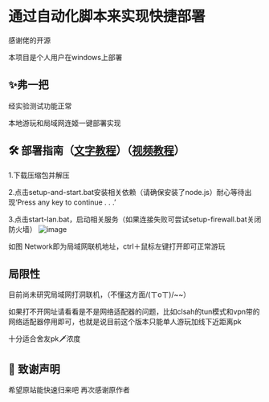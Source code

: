 # 通过自动化脚本来实现快捷部署
感谢佬的开源

本项目是个人用户在windows上部署

## ✨弗一把
经实验测试功能正常

本地游玩和局域网连姬一键部署实现


## 🛠️ 部署指南（[文字教程](https://github.com/czjun/anime-character-guessr/blob/main/%E6%96%87%E5%AD%97%E6%95%99%E7%A8%8B.txt)）（[视频教程](https://www.bilibili.com/video/BV1iPdfY6E4o/)）
1.下载压缩包并解压

2.点击setup-and-start.bat安装相关依赖（请确保安装了node.js）耐心等待出现‘Press any key to continue . . .’

3.点击start-lan.bat，启动相关服务（如果连接失败可尝试setup-firewall.bat关闭防火墙）
![image](https://github.com/user-attachments/assets/441968cd-34a5-4a3e-94a3-68eb1b7501a8)

如图 Network即为局域网联机地址，ctrl＋鼠标左键打开即可正常游玩

## 局限性
目前尚未研究局域网打洞联机，（不懂这方面/(ㄒoㄒ)/~~）

如果打不开网址请看看是不是网络适配器的问题，比如clsah的tun模式和vpn带的网络适配器停用即可，也就是说目前这个版本只能单人游玩加线下近距离pk

十分适合舍友pk🗡浓度
## 🙏 致谢声明
希望原站能快速归来吧
再次感谢原作者

